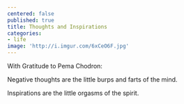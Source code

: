 ```yaml
---
centered: false
published: true
title: Thoughts and Inspirations
categories:
- life
image: 'http://i.imgur.com/6xCeO6F.jpg'
---
```

With Gratitude to Pema Chodron:

Negative thoughts
are the little burps and farts
of the mind.

Inspirations
are the little orgasms
of the spirit.
